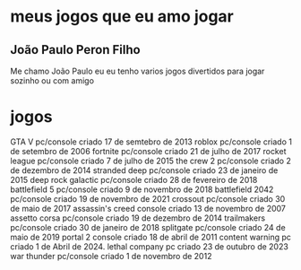 # meus jogos que eu amo jogar

## João Paulo Peron Filho

Me chamo João Paulo eu eu tenho varios jogos divertidos para jogar sozinho ou com amigo

# jogos

GTA V pc/console criado  17 de semtebro de 2013
roblox pc/console criado 1 de setembro de 2006
fortnite pc/console criado 21 de julho de 2017
rocket league pc/console criado 7 de julho de 2015
the crew 2 pc/console criado 2 de dezembro de 2014
stranded deep pc/console criado 23 de janeiro de 2015
deep rock galactic pc/console criado 28 de fevereiro de 2018
battlefield 5 pc/console criado 9 de novembro de 2018
battlefield 2042 pc/console criado 19 de novembro de 2021
crossout pc/console criado 30 de maio de 2017
assassin's creed console criado 13 de novembro de 2007
assetto corsa pc/console criado 19 de dezembro de 2014
trailmakers pc/console criado 30 de janeiro de 2018
splitgate pc/console criado 24 de maio de 2019
portal 2 console criado 18 de abril de 2011
content warning pc criado 1 de Abril de 2024.
lethal company pc criado 23 de outubro de 2023
war thunder pc/console criado 1 de novembro de 2012
